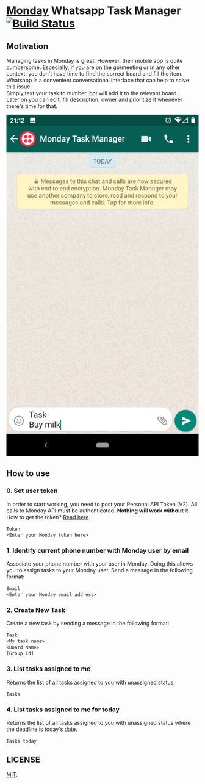 # [Monday](https://monday.com) Whatsapp Task Manager [![Build Status](https://travis-ci.org/bolshchikov/monday-whatsapp-tasks.svg?branch=master)](https://travis-ci.org/bolshchikov/monday-whatsapp-tasks)

## Motivation
Managing tasks in Monday is great. However, their mobile app is quite cumbersome. Especially, if you are on the go/meeting or in any other context, you don't have time to find the correct board and fill the item. <br>
Whatsapp is a convenient conversational interface that can help to solve this issue. <br>
Simply text your task to number, bot will add it to the relevant board. <br>
Later on you can edit, fill description, owner and prioritize it whenever there's time for that.

![](./demo.gif)

## How to use

### 0. Set user token
In order to start working, you need to post your Personal API Token (V2). All calls to Monday API must be authenticated. **Nothing will work without it**. <br />
How to get the token? [Read here](https://monday.com/developers/v2#authentication-section-accessing-tokens).
```
Token
<Enter your Monday token here>
```

### 1. Identify current phone number with Monday user by email
Associate your phone number with your user in Monday. Doing this allows you to assign tasks to your Monday user. Send a message in the following format:
```
Email
<Enter your Monday email address>
```

### 2. Create New Task
Create a new task by sending a message in the following format:
```
Task
<My task name>
<Board Name>
[Group Id]
```

### 3. List tasks assigned to me
Returns the list of all tasks assigned to you with unassigned status.
```
Tasks
```
### 4. List tasks assigned to me for today
Returns the list of all tasks assigned to you with unassigned status where the deadline is today's date.
```
Tasks today
```
## LICENSE
[MIT](/LICENSE).